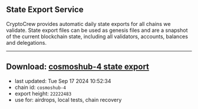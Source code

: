 ## State Export Service
CryptoCrew provides automatic daily state exports for all chains we validate. State export files can be used as genesis files and are a snapshot of the current blockchain state, including all validators, accounts, balances and delegations.

---
**Download: [cosmoshub-4 state export](https://dl-eu2.ccvalidators.com/SERVICE/cosmoshub/cosmoshub-4_export_22222483.json)**
---

- last updated: Tue Sep 17 2024 10:52:34
- chain id: `cosmoshub-4`
- export height: `22222483`
- use for: airdrops, local tests, chain recovery
